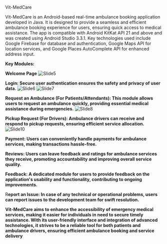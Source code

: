 Vit-MedCare

Vit-MedCare is an Android-based real-time ambulance booking application developed in Java. It is designed to provide a seamless and efficient ambulance booking experience for users, ensuring quick access to medical assistance. The app is compatible with Android KitKat API 21 and above and was created using Android Studio 3.3.1. Key technologies used include Google Firebase for database and authentication, Google Maps API for location services, and Google Places AutoComplete API for enhanced address input.

**Key Modules:**

**Welcome Page**
![Slide5](https://github.com/anuraag-416/VIT-med-care/assets/48415789/3c582eb9-90de-4b9f-9430-751a7250599b)

**Login: Secure user authentication ensures the safety and privacy of user data.**
![Slide6](https://github.com/anuraag-416/VIT-med-care/assets/48415789/72ab09ee-c631-4424-84b5-a6948f49d91a)
![Slide7](https://github.com/anuraag-416/VIT-med-care/assets/48415789/7fc73c1d-3880-49a4-8bc3-5e3b6c10a098)

**Request an Ambulance (For Patients/Attendants): This module allows users to request an ambulance quickly, providing essential medical assistance during emergencies.**
![Slide8](https://github.com/anuraag-416/VIT-med-care/assets/48415789/d25a2081-0134-4781-86ab-bf7d8c775d14)

**Pickup Request (For Drivers): Ambulance drivers can receive and respond to pickup requests, ensuring efficient service allocation.**
![Slide10](https://github.com/anuraag-416/VIT-med-care/assets/48415789/ec08f890-7f14-4b9d-8185-17e523afdaba)

**Payment: Users can conveniently handle payments for ambulance services, making transactions hassle-free.**

**Reviews: Users can leave feedback and ratings for ambulance services they receive, promoting accountability and improving overall service quality.**

**Feedback: A dedicated module for users to provide feedback on the application's usability and functionality, contributing to ongoing improvements.**

R**eport an Issue: In case of any technical or operational problems, users can report issues to the development team for swift resolution.**

**Vit-MedCare aims to enhance the accessibility of emergency medical services, making it easier for individuals in need to secure timely assistance. With its user-friendly interface and integration of advanced technologies, it strives to be a reliable tool for both patients and ambulance drivers, ensuring efficient ambulance booking and service delivery**
